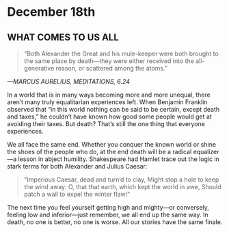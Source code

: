 # December 18th

## WHAT COMES TO US ALL

> “Both Alexander the Great and his mule-keeper were both brought to the same place by death—they were either received into the all-generative reason, or scattered among the atoms.”

_—MARCUS AURELIUS, MEDITATIONS, 6.24_

In a world that is in many ways becoming more and more unequal, there aren’t many truly equalitarian experiences left. When Benjamin Franklin observed that “in this world nothing can be said to be certain, except death and taxes,” he couldn’t have known how good some people would get at avoiding their taxes. But death? That’s still the one thing that everyone experiences.

We all face the same end. Whether you conquer the known world or shine the shoes of the people who do, at the end death will be a radical equalizer—a lesson in abject humility. Shakespeare had Hamlet trace out the logic in stark terms for both Alexander and Julius Caesar:

> "Imperious Caesar, dead and turn’d to clay, Might stop a hole to keep the wind away: O, that that earth, which kept the world in awe, Should patch a wall to expel the winter flaw!"

The next time you feel yourself getting high and mighty—or conversely, feeling low and inferior—just remember, we all end up the same way. In death, no one is better, no one is worse. All our stories have the same finale.

